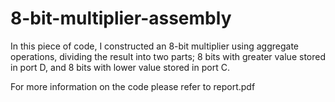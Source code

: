 # 8-bit-multiplier-assembly
In this piece of code, I constructed an 8-bit multiplier using aggregate operations, dividing the result into two parts; 8 bits with greater value stored in port D, and 8 bits with lower value stored in port C. 

For more information on the code please refer to report.pdf 
